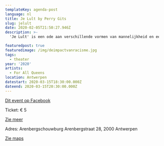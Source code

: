 ```yaml
---
templateKey: agenda-post
language: nl
title: Je Lult by Perry Gits
slug: jelult
date: 2020-02-05T21:50:27.946Z
description: >-
  'Je Lult' is een ode aan verschillende vormen van mannelijkheid en een ode aan het zijn van wie je wilt zijn ongeacht je gender of seksualiteit. Ons motto is dat we klaar zijn met mensen die lullen over de sociale constructie van gender.

featuredpost: true
featuredimage: /img/deimpactvanracisme.jpg
tags:
  - theater
year: '2020'
artists:
  - For All Queens
location: Antwerpen
datestart: 2020-03-15T18:30:00.000Z
dateend: 2020-03-15T20:30:00.000Z
---
```

[Dit event op Facebook](https://www.facebook.com/events/617063475747368/)


Ticket: € 5

[Zie meer](https://www.arenbergschouwburg.be/programma/detail/je-lult?fbclid=IwAR1DK_xRYqHd0NkEeRNOASS5AfDO4D7KGAxyfiZTNWJlCApZITiReR9bIMM)

Adres: Arenbergschouwburg
Arenbergstraat 28, 2000 Antwerpen

[Zie maps](https://goo.gl/maps/abwDF5CtHsfzz2UZ6)
